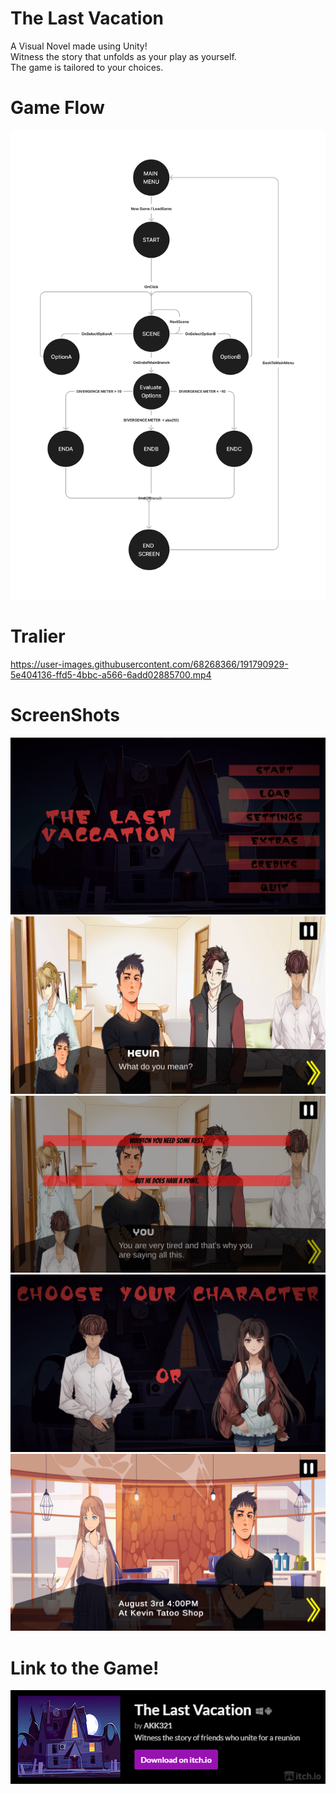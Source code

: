 # The Last Vacation
A Visual Novel made using Unity! <br/>
Witness the story that unfolds as your play as yourself.<br/>
The game is tailored to your choices.

# Game Flow

![Download](./Assets/FlowChart.png)

# Tralier

https://user-images.githubusercontent.com/68268366/191790929-5e404136-ffd5-4bbc-a566-6add02885700.mp4

# ScreenShots
![Download](./Assets/1.png)
![Download](./Assets/2.png)
![Download](./Assets/3.png)
![Download](./Assets/4.png)
![Download](./Assets/5.png)

# Link to the Game!
<a href="https://akk-3211.itch.io/the-last-vacation">![Download](./Assets/TheLastVacationLink.png)</a>





